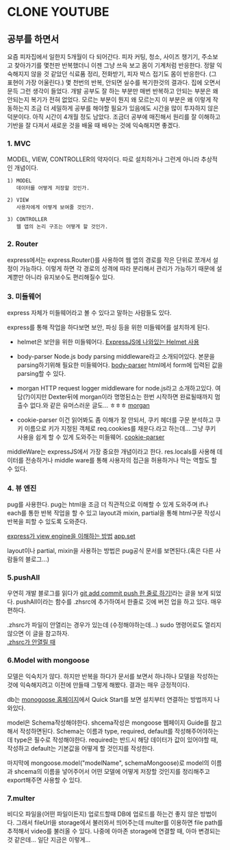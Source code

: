 # CLONE YOUTUBE

## 공부를 하면서

요즘 피자집에서 일한지 5개월이 다 되어간다. 피자 커팅, 청소, 사이즈 챙기기, 주소보고 찾아가기를 몇천판 반복했더니 이젠 그냥 쓰윽 보고 몸이 기계처럼 반응한다. 정말 익숙해지지 않을 것 같았던 식료품 정리, 전화받기, 피자 박스 접기도 몸이 반응한다. (그 표현이 가장 어울린다.) 몇 천번의 반복, 안되면 실수를 복기한것의 결과다.
집에 오면서 문득 그런 생각이 들었다. 개발 공부도 잘 하는 부분만 매번 반복하고 안되는 부분은 왜 안되는지 복기가 전혀 없었다. 모르는 부분이 뭔지 왜 모르는지 이 부분은 왜 이렇게 작동하는지 조금 더 세밀하게 공부를 해야할 필요가 있음에도 시간을 많이 투자하지 않은 덕분이다. 아직 시간이 4개월 정도 남았다. 조금더 공부에 매진해서 원리를 잘 이해하고 기반을 잘 다져서 새로운 것을 배울 때 배우는 것에 익숙해지면 좋겠다.

### 1. MVC

MODEL, VIEW, CONTROLLER의 약자이다. 따로 설치하거나 그런게 아니라 추상적인 개념이다.

    1) MODEL
       데이터를 어떻게 저장할 것인가.

    2) VIEW
       사용자에게 어떻게 보여줄 것인가.

    3) CONTROLLER
       웹 앱의 논리 구조는 어떻게 할 것인가.

### 2. Router

express에서는 express.Router()를 사용하여 웹 앱의 경로를 작은 단위로 쪼개서 설정이 가능하다. 이렇게 하면 각 경로의 성격에 따라 분리해서 관리가 가능하기 때문에 설계뿐만 아니라 유지보수도 편리해질수 있다.

### 3. 미들웨어

express 자체가 미들웨어라고 볼 수 있다고 말하는 사람들도 있다.

express를 통해 작업을 하다보면 보안, 파싱 등을 위한 미들웨어를 설치하게 된다.

- helmet은 보안을 위한 미들웨어다.
  [ExpressJS에 나와있는 Helmet 사용](https://expressjs.com/advanced/best-practice-security.html#use-helmet)

- body-parser
  Node.js body parsing middleware라고 소개되어있다.
  본문을 parsing하기위해 필요한 미들웨어다.
  [body-parser](http://expressjs.com/en/resources/middleware/body-parser.html)
  html에서 form에 입력된 값을 parsing할 수 있다.

- morgan
  HTTP request logger middleware for node.js라고 소개하고있다.
  여담(?)이지만 Dexter뒤에 morgan이라 명명된쇼는 한번 시작하면 완료될때까지 멈출수 없다.와 같은 유머스러운 글도... ㅎㅎㅎ
  [morgan](http://expressjs.com/en/resources/middleware/morgan.html)

- cookie-parser
  이건 읽어봐도 좀 이해가 잘 안되서, 쿠키 헤더를 구문 분석하고 쿠키 이름으로 키가 지정된 객체로 req.cookies를 채운다.라고 하는데... 그냥 쿠키 사용을 쉽게 할 수 있게 도와주는 미들웨어.
  [cookie-parser](http://expressjs.com/en/resources/middleware/cookie-parser.html)

middleWare는 expressJS에서 가장 중요한 개념이라고 한다.
res.locals를 사용해 데이터를 전송하거나
middle ware를 통해 사용자의 접근을 허용하거나 막는 역할도 할 수 있다.

### 4. 뷰 엔진

pug를 사용한다. pug는 html을 조금 더 직관적으로 이해할 수 있게 도와주며 if나 each를 통한 반복 작업을 할 수 있고 layout과 mixin, partial을 통해 html구문 작성시 반복을 피할 수 있도록 도와준다.

[express가 view engine을 이해하는 방법](http://expressjs.com/en/guide/using-template-engines.html)
[app.set](http://expressjs.com/en/api.html#app.set)

layout이나 partial, mixin을 사용하는 방법은 pug공식 문서를 보면된다.(혹은 다른 사람들의 블로그...)

### 5.pushAll

우연히 개발 블로그를 읽다가 [git add commit push 한 줄로 하기!](https://velog.io/@kihyeonkwon/%ED%95%9C-%EC%A4%84%EB%A1%9C-git-add-commit-push-%ED%95%98%EA%B8%B0)라는 글을 보게 되었다.
pushAll이라는 함수를 .zhsrc에 추가하여서 한줄로 깃에 버전 업을 하고 있다. 매우 편하다.

.zhsrc가 파일이 안열리는 경우가 있는데 (수정해야하는데...) sudo 명령어로도 열리지 않으면 이 글을 참고하자.  
[.zhsrc가 안열릴 때](https://developer-alle.tistory.com/326)

### 6.Model with mongoose

모델은 익숙치가 않다. 하지만 반복을 하다가 문서를 보면서 하나하나 모델을 작성하는 것에 익숙해지려고 이전에 만들때 그렇게 해봤다. 결과는 매우 긍정적이다.

db는 [monogoose 홈페이지](https://mongoosejs.com/docs/index.html)에서 Quick Start를 보면 설치부터 연결하는 방법까지 나와있다.

model은 Schema작성해야한다. shcema작성은 mongoose 웹페이지 Guide를 참고해서 작성하면된다.
Schema는 이름과 type, required, default를 작성해주어야하는데 type은 필수로 작성해야한다.
required는 반드시 해당 데이터가 값이 있어야할 때, 작성하고 default는 기본값을 어떻게 할 것인지를 작성한다.

마지막에 mongoose.model("modelName", schemaMongoose)로 model의 이름과 shcema의 이름을 넣어주어서 어떤 모델에 어떻게 저장할 것인지를 정리해주고 export해주면 사용할 수 있다.

### 7.multer

비디오 파일을(어떤 파일이든지) 업로드할때 DB에 업로드를 하는건 좋지 않은 방법이다.
그래서 fileUrl을 storage에서 불러와서 띄어주는데 multer를 이용하면 file path를 추적해서 video를 불러올 수 있다.
나중에 아마존 storage에 연결할 때, 아마 변경되는 것 같은데... 일단 지금은 이렇게...
